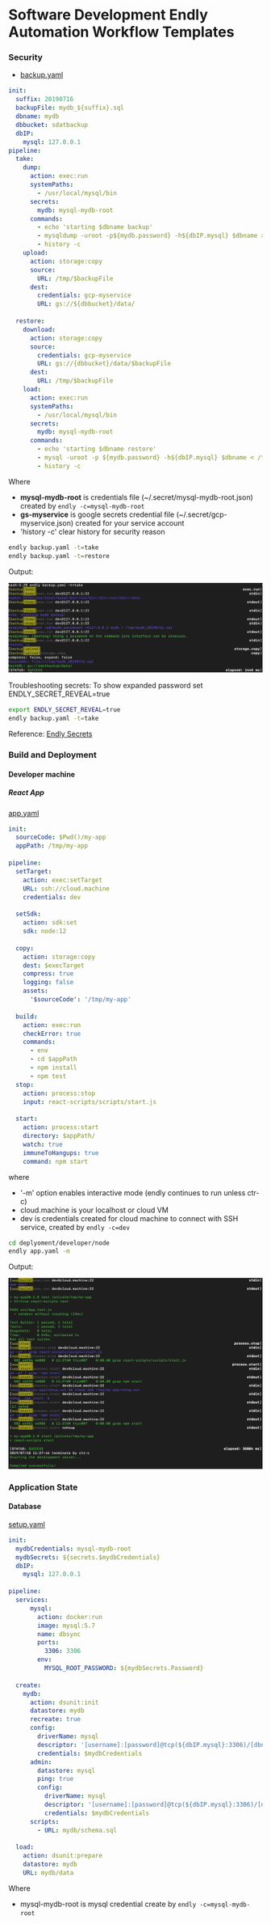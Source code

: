 # Software Development Endly Automation Workflow Templates


### Security

- [backup.yaml](security/backup.yaml)
```yaml
init:
  suffix: 20190716
  backupFile: mydb_${suffix}.sql
  dbname: mydb
  dbbucket: sdatbackup
  dbIP:
    mysql: 127.0.0.1
pipeline:
  take:
    dump:
      action: exec:run
      systemPaths:
        - /usr/local/mysql/bin
      secrets:
        mydb: mysql-mydb-root
      commands:
        - echo 'starting $dbname backup'
        - mysqldump -uroot -p${mydb.password} -h${dbIP.mysql} $dbname > /tmp/$backupFile
        - history -c
    upload:
      action: storage:copy
      source:
        URL: /tmp/$backupFile
      dest:
        credentials: gcp-myservice
        URL: gs://${dbbucket}/data/

  restore:
    download:
      action: storage:copy
      source:
        credentials: gcp-myservice
        URL: gs://{dbbucket}/data/$backupFile
      dest:
        URL: /tmp/$backupFile
    load:
      action: exec:run
      systemPaths:
        - /usr/local/mysql/bin
      secrets:
        mydb: mysql-mydb-root
      commands:
        - echo 'starting $dbname restore'
        - mysql -uroot -p ${mydb.password} -h${dbIP.mysql} $dbname < /tmp/$backupFile
        - history -c

```

Where

- **mysql-mydb-root** is credentials file (~/.secret/mysql-mydb-root.json) created by  ```endly -c=mysql-mydb-root```
- **gs-myservice** is google secrets credential file (~/.secret/gcp-myservice.json)  created for your service account
- 'history -c' clear history for security reason


```bash
endly backup.yaml -t=take
endly backup.yaml -t=restore
```

Output:

![Backup Output](/images/backup_output.png)


Troubleshooting secrets:
To show expanded password set ENDLY_SECRET_REVEAL=true

```bash
export ENDLY_SECRET_REVEAL=true
endly backup.yaml -t=take
```

Reference: [Endly Secrets](https://github.com/viant/endly/tree/master/doc/secrets)


### Build and Deployment

#### Developer machine

##### React App

[app.yaml](deplyoment/developer/node/app.yaml)
```yaml
init:
  sourceCode: $Pwd()/my-app
  appPath: /tmp/my-app

pipeline:
  setTarget:
    action: exec:setTarget
    URL: ssh://cloud.machine
    credentials: dev

  setSdk:
    action: sdk:set
    sdk: node:12

  copy:
    action: storage:copy
    dest: $execTarget
    compress: true
    logging: false
    assets:
      '$sourceCode': '/tmp/my-app'

  build:
    action: exec:run
    checkError: true
    commands:
      - env
      - cd $appPath
      - npm install
      - npm test
  stop:
    action: process:stop
    input: react-scripts/scripts/start.js

  start:
    action: process:start
    directory: $appPath/
    watch: true
    immuneToHangups: true
    command: npm start

```

where
- '-m' option enables interactive mode (endly continues to run unless ctr-c)
- cloud.machine is your localhost or cloud VM
- dev is credentials created for cloud machine to connect with  SSH service, created by ```endly -c=dev```


```bash
cd deplyoment/developer/node
endly app.yaml -m
```

Output:

![Backup Output](/images/node_output.png)


### Application State


#### Database

[setup.yaml](state/database/setup.yaml)
```yaml
init:
  mydbCredentials: mysql-mydb-root
  mydbSecrets: ${secrets.$mydbCredentials}
  dbIP:
    mysql: 127.0.0.1
    
pipeline:
  services:
      mysql:
        action: docker:run
        image: mysql:5.7
        name: dbsync
        ports:
          3306: 3306
        env:
          MYSQL_ROOT_PASSWORD: ${mydbSecrets.Password}

  create:
    mydb:
      action: dsunit:init
      datastore: mydb
      recreate: true
      config:
        driverName: mysql
        descriptor: '[username]:[password]@tcp(${dbIP.mysql}:3306)/[dbname]?parseTime=true'
        credentials: $mydbCredentials
      admin:
        datastore: mysql
        ping: true
        config:
          driverName: mysql
          descriptor: '[username]:[password]@tcp(${dbIP.mysql}:3306)/[dbname]?parseTime=true'
          credentials: $mydbCredentials
      scripts:
        - URL: mydb/schema.sql

  load:
    action: dsunit:prepare
    datastore: mydb
    URL: mydb/data
```

Where
- mysql-mydb-root is mysql credential create by ```endly -c=mysql-mydb-root```
